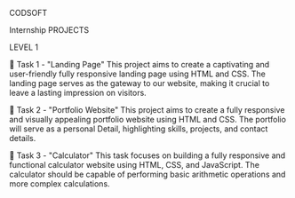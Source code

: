 CODSOFT 

Internship PROJECTS 

LEVEL 1 

📄 Task 1 - "Landing Page"
This project aims to create a captivating and user-friendly fully responsive landing page using HTML and CSS. The landing page serves as the gateway to our website, making it crucial to leave a lasting impression on visitors.

📁 Task 2 - "Portfolio Website"
This project aims to create a fully responsive and visually appealing portfolio website using HTML and CSS. The portfolio will serve as a personal Detail, highlighting skills, projects, and contact details.

🧮 Task 3 - "Calculator"
This task focuses on building a fully responsive and functional calculator website using HTML, CSS, and JavaScript. The calculator should be capable of performing basic arithmetic operations and more complex calculations.

